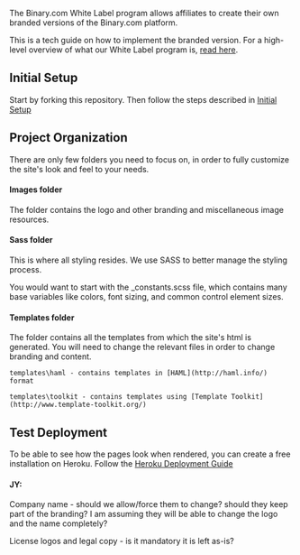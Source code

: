 The Binary.com White Label program allows affiliates to create their own branded versions of the Binary.com platform.

This is a tech guide on how to implement the branded version. 
For a high-level overview of what our White Label program is, [read here](https://www.binary.com/white-labels).

## Initial Setup

Start by forking this repository. Then follow the steps described in [Initial Setup](Initial-Project-Setup)

## Project Organization

There are only few folders you need to focus on, in order to fully customize the site's look and feel to your needs.

#### Images folder

The folder contains the logo and other branding and miscellaneous image resources.

#### Sass folder

This is where all styling resides. We use SASS to better manage the styling process.

You would want to start with the _constants.scss file, which contains many base variables like colors, font sizing, and common control element sizes.

#### Templates folder

The folder contains all the templates from which the site's html is generated. You will need to change the relevant files in order to change branding and content.

    templates\haml - contains templates in [HAML](http://haml.info/) format

    templates\toolkit - contains templates using [Template Toolkit](http://www.template-toolkit.org/)

## Test Deployment
To be able to see how the pages look when rendered, you can create a free installation on Heroku.
Follow the [Heroku Deployment Guide](Heroku-Deployment)


#### JY:

Company name - should we allow/force them to change? should they keep part of the branding? I am assuming they will be able to change the logo and the name completely?

License logos and legal copy - is it mandatory it is left as-is?